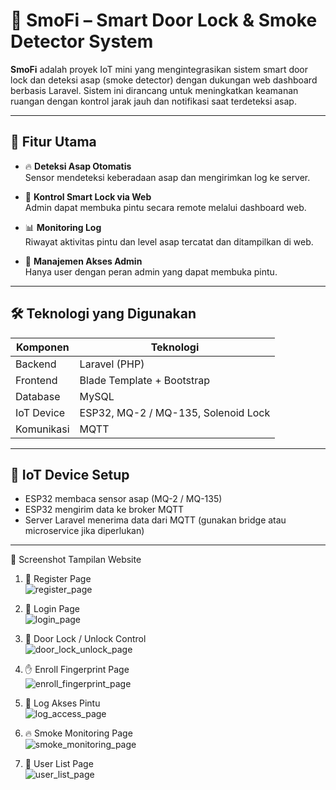 # 🔐 SmoFi – Smart Door Lock & Smoke Detector System

**SmoFi** adalah proyek IoT mini yang mengintegrasikan sistem smart door lock dan deteksi asap (smoke detector) dengan dukungan web dashboard berbasis Laravel. Sistem ini dirancang untuk meningkatkan keamanan ruangan dengan kontrol jarak jauh dan notifikasi saat terdeteksi asap.

---

## 🚀 Fitur Utama

- 🔥 **Deteksi Asap Otomatis**  
  Sensor mendeteksi keberadaan asap dan mengirimkan log ke server.

- 🔐 **Kontrol Smart Lock via Web**  
  Admin dapat membuka pintu secara remote melalui dashboard web.

- 📊 **Monitoring Log**  
  Riwayat aktivitas pintu dan level asap tercatat dan ditampilkan di web.

- 👤 **Manajemen Akses Admin**  
  Hanya user dengan peran admin yang dapat membuka pintu.

---

## 🛠️ Teknologi yang Digunakan

| Komponen       | Teknologi               |
|----------------|--------------------------|
| Backend        | Laravel (PHP)            |
| Frontend       | Blade Template + Bootstrap |
| Database       | MySQL                    |
| IoT Device     | ESP32, MQ-2 / MQ-135, Solenoid Lock |
| Komunikasi     | MQTT                     |

---

## 🔌 IoT Device Setup

- ESP32 membaca sensor asap (MQ-2 / MQ-135)
- ESP32 mengirim data ke broker MQTT
- Server Laravel menerima data dari MQTT (gunakan bridge atau microservice jika diperlukan)

---

📸 Screenshot Tampilan Website

1. 📝 Register Page  
   ![register_page](https://github.com/user-attachments/assets/37318707-661d-4019-85ca-d5d7c2fd6313)

2. 🔐 Login Page  
   ![login_page](https://github.com/user-attachments/assets/8f1ce761-c42c-4706-9f85-553ab0e247fb)

3. 🚪 Door Lock / Unlock Control  
   ![door_lock_unlock_page](https://github.com/user-attachments/assets/9f05beb0-6f3a-4cfd-8497-9805854ed59f)

4. ✋ Enroll Fingerprint Page  
   ![enroll_fingerprint_page](https://github.com/user-attachments/assets/4c501d74-9dc5-4bff-93fb-2c6153f799c5)

5. 📑 Log Akses Pintu  
   ![log_access_page](https://github.com/user-attachments/assets/4decfef1-8bd5-4fb6-825f-462cca110433)

6. 🔥 Smoke Monitoring Page  
   ![smoke_monitoring_page](https://github.com/user-attachments/assets/feb39e3f-a5d1-4244-acd4-ef781d9baa86)

7. 👤 User List Page  
   ![user_list_page](https://github.com/user-attachments/assets/da83876c-03f1-4fa4-89c5-b80034f8db1c)
